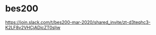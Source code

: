 # bes200

https://join.slack.com/t/bes200-mar-2020/shared_invite/zt-d3teqhc3-K2LF8v2VHCjADicZT0sIjw
